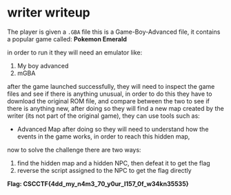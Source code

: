# writer writeup 
The player is given a `.GBA` file this is a Game-Boy-Advanced file, it contains a popular game called:
**Pokemon Emerald**

in order to run it they will need an emulator like:
1. My boy advanced
2. mGBA

after the game launched successfully, they will need to inspect the game files and see if there is anything unusual, in order to do this they have to download the original ROM file, and compare between the two to see if there is anything new, after doing so they will find a new map created by the writer (its not part of the original game), they can use tools such as:

* Advanced Map
after doing so they will need to understand how the events in the game works, in order to reach this hidden map, 

now to solve the challenge there are two ways:
1. find the hidden map and a hidden NPC, then defeat it to get the flag
2. reverse the script assigned to the NPC to get the flag directly

**Flag: CSCCTF{4dd_my_n4m3_70_y0ur_l157_0f_w34kn35535}**
